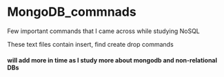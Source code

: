 # MongoDB_commnads
Few important commands that I came across while studying NoSQL 

These text files contain insert, find create drop commands 
#### will add more in time as I study more about mongodb and non-relational DBs

